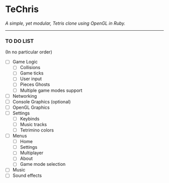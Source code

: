# TeChris

*A simple, yet modular, Tetris clone using OpenGL in Ruby.*

---

### TO DO LIST
(In no particular order)
- [ ] Game Logic
    - [ ] Collisions
    - [ ] Game ticks
    - [ ] User input
    - [ ] Pieces Ghosts
    - [ ] Multiple game modes support
- [ ] Networking
- [ ] Console Graphics (optional)
- [ ] OpenGL Graphics
- [ ] Settings
    - [ ] Keybinds
    - [ ] Music tracks
    - [ ] Tetrimino colors
- [ ] Menus
    - [ ] Home
    - [ ] Settings
    - [ ] Multiplayer
    - [ ] About
    - [ ] Game mode selection
- [ ] Music
- [ ] Sound effects
